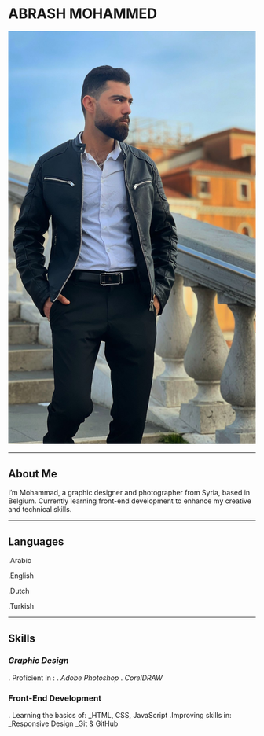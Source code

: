 # ABRASH MOHAMMED 

![Mohammed Abrash](./img/imgage1.jpg)

---

## About Me

I’m Mohammad, a graphic designer and photographer from Syria, based in Belgium. Currently learning front-end development to enhance my creative and technical skills.

---

## Languages

.Arabic

.English

.Dutch

.Turkish

---

## Skills

### ***Graphic Design***

. Proficient in :
. _Adobe Photoshop_
. _CorelDRAW_

### Front-End Development

. Learning the basics of: 
_HTML, CSS, JavaScript
.Improving skills in:
_Responsive Design
_Git & GitHub
